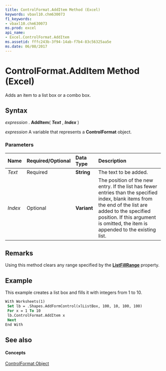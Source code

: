 ```yaml
---
title: ControlFormat.AddItem Method (Excel)
keywords: vbaxl10.chm630073
f1_keywords:
- vbaxl10.chm630073
ms.prod: excel
api_name:
- Excel.ControlFormat.AddItem
ms.assetid: fffc243b-3f94-14ab-f7b4-83c56325aa5e
ms.date: 06/08/2017
---
```



# ControlFormat.AddItem Method (Excel)

Adds an item to a list box or a combo box.


## Syntax

 _expression_ . **AddItem**( **_Text_** , **_Index_** )

 _expression_ A variable that represents a **ControlFormat** object.


### Parameters



|**Name**|**Required/Optional**|**Data Type**|**Description**|
|:-----|:-----|:-----|:-----|
| _Text_|Required| **String**|The text to be added.|
| _Index_|Optional| **Variant**|The position of the new entry. If the list has fewer entries than the specified index, blank items from the end of the list are added to the specified position. If this argument is omitted, the item is appended to the existing list.|

## Remarks

Using this method clears any range specified by the  **[ListFillRange](Excel.ControlFormat.ListFillRange.md)** property.


## Example

This example creates a list box and fills it with integers from 1 to 10.


```vb
With Worksheets(1) 
 Set lb = .Shapes.AddFormControl(xlListBox, 100, 10, 100, 100) 
 For x = 1 To 10 
 lb.ControlFormat.AddItem x 
 Next 
End With
```


## See also


#### Concepts


[ControlFormat Object](Excel.ControlFormat.md)

